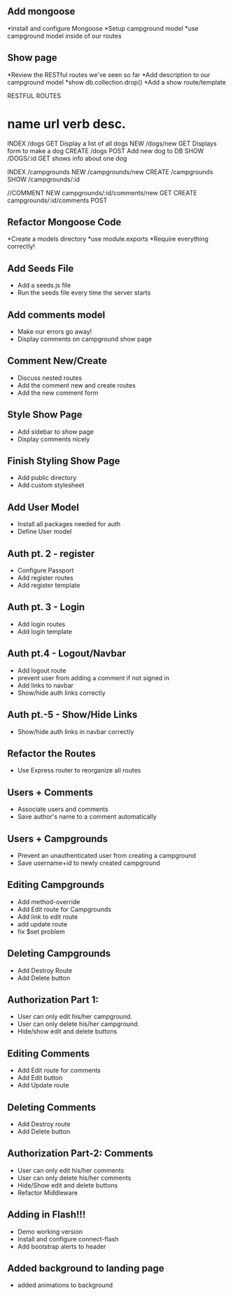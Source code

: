 ## Add mongoose
*Install and configure Mongoose
*Setup campground model
*use campground model inside of our routes

## Show page
*Review the RESTful routes we've seen so far
*Add description to our campground model
*show db.collection.drop()
*Add a show route/template

RESTFUL ROUTES

name      url      verb   desc.
===============================================
INDEX     /dogs     GET    Display a list of all dogs
NEW       /dogs/new GET    Displays form to make a dog
CREATE    /dogs     POST    Add new dog to DB
SHOW      /DOGS/:id GET    shows info about one dog


INDEX      /campgrounds
NEW        /campgrounds/new
CREATE     /campgrounds
SHOW       /campgrounds/:id

//COMMENT
NEW      campgrounds/:id/comments/new    GET
CREATE   campgrounds/:id/comments        POST  

## Refactor Mongoose Code
*Create a models directory
*use module.exports
*Require everything correctly!

## Add Seeds File
* Add a seeds.js file
* Run the seeds file every time the server starts

## Add comments model
* Make our errors go away!
* Display comments on campground show page

## Comment New/Create
* Discuss nested routes
* Add the comment new and create routes
* Add the new comment form

## Style Show Page
* Add sidebar to show page
* Display comments nicely

## Finish Styling Show Page
* Add public directory
* Add custom stylesheet

## Add User Model
* Install all packages needed for auth
* Define User model

## Auth pt. 2 - register
* Configure Passport
* Add register routes
* Add register template

## Auth pt. 3 - Login
* Add login routes
* Add login template

## Auth pt.4 - Logout/Navbar
* Add logout route
* prevent user from adding a comment if not signed in
* Add links to navbar
* Show/hide auth links correctly 

## Auth pt.-5 - Show/Hide Links
* Show/hide auth links in navbar correctly

## Refactor the Routes
* Use Express router to reorganize all routes

## Users + Comments
* Associate users and comments
* Save author's name to a comment automatically

## Users + Campgrounds
* Prevent an unauthenticated user from creating a campground
* Save username+id to newly created campground

## Editing Campgrounds
* Add method-override
* Add Edit route for Campgrounds
* Add link to edit route
* add update route
* fix $set problem

## Deleting Campgrounds
* Add Destroy Route
* Add Delete button

## Authorization Part 1:
* User can only edit his/her campground.
* User can only delete his/her campground.
* Hide/show edit and delete buttons

## Editing Comments
* Add Edit route for comments
* Add Edit button
* Add Update route

<!-- /campground/:id/edit
/campground/:id/comments/:comment_id/edit -->

## Deleting Comments
* Add Destroy route
* Add Delete button

<!-- campground Destroy route: /campgrounds/:id
comment Destroy route: /campgrounds/:id/comments/:comment_id -->

## Authorization Part-2: Comments
* User can only edit his/her comments
* User can only delete his/her comments
* Hide/Show edit and delete buttons
* Refactor Middleware

## Adding in Flash!!!
* Demo working version
* Install and configure connect-flash
* Add bootstrap alerts to header

## Added background to landing page
* added animations to background






